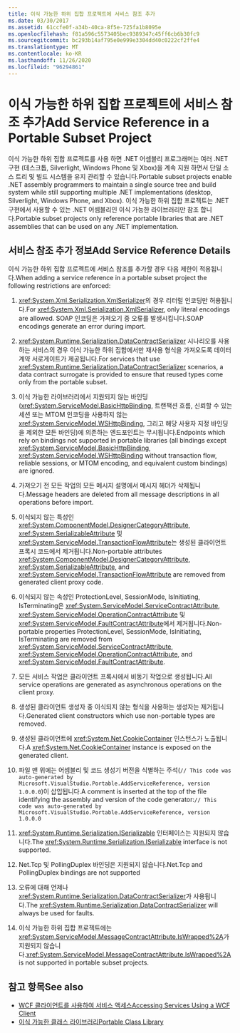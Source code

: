 ```yaml
---
title: 이식 가능한 하위 집합 프로젝트에 서비스 참조 추가
ms.date: 03/30/2017
ms.assetid: 61ccfe0f-a34b-40ca-8f5e-725fa1b8095e
ms.openlocfilehash: f81a596c5573405bec9389347c45ff6cb6b30fc9
ms.sourcegitcommit: bc293b14af795e0e999e3304dd40c0222cf2ffe4
ms.translationtype: MT
ms.contentlocale: ko-KR
ms.lasthandoff: 11/26/2020
ms.locfileid: "96294861"
---
```

# <a name="add-service-reference-in-a-portable-subset-project"></a><span data-ttu-id="166a5-102">이식 가능한 하위 집합 프로젝트에 서비스 참조 추가</span><span class="sxs-lookup"><span data-stu-id="166a5-102">Add Service Reference in a Portable Subset Project</span></span>

<span data-ttu-id="166a5-103">이식 가능한 하위 집합 프로젝트를 사용 하면 .NET 어셈블리 프로그래머는 여러 .NET 구현 (데스크톱, Silverlight, Windows Phone 및 Xbox)을 계속 지원 하면서 단일 소스 트리 및 빌드 시스템을 유지 관리할 수 있습니다.</span><span class="sxs-lookup"><span data-stu-id="166a5-103">Portable subset projects enable .NET assembly programmers to maintain a single source tree and build system while still supporting multiple .NET implementations (desktop, Silverlight, Windows Phone, and Xbox).</span></span> <span data-ttu-id="166a5-104">이식 가능한 하위 집합 프로젝트는 .NET 구현에서 사용할 수 있는 .NET 어셈블리인 이식 가능한 라이브러리만 참조 합니다.</span><span class="sxs-lookup"><span data-stu-id="166a5-104">Portable subset projects only reference portable libraries that are .NET assemblies that can be used on any .NET implementation.</span></span>
  
## <a name="add-service-reference-details"></a><span data-ttu-id="166a5-105">서비스 참조 추가 정보</span><span class="sxs-lookup"><span data-stu-id="166a5-105">Add Service Reference Details</span></span>  

 <span data-ttu-id="166a5-106">이식 가능한 하위 집합 프로젝트에 서비스 참조를 추가할 경우 다음 제한이 적용됩니다.</span><span class="sxs-lookup"><span data-stu-id="166a5-106">When adding a service reference in a portable subset project the following restrictions are enforced:</span></span>  
  
1. <span data-ttu-id="166a5-107"><xref:System.Xml.Serialization.XmlSerializer>의 경우 리터럴 인코딩만 허용됩니다.</span><span class="sxs-lookup"><span data-stu-id="166a5-107">For <xref:System.Xml.Serialization.XmlSerializer>, only literal encodings are allowed.</span></span> <span data-ttu-id="166a5-108">SOAP 인코딩은 가져오기 중 오류를 발생시킵니다.</span><span class="sxs-lookup"><span data-stu-id="166a5-108">SOAP encodings generate an error during import.</span></span>  
  
2. <span data-ttu-id="166a5-109"><xref:System.Runtime.Serialization.DataContractSerializer> 시나리오를 사용하는 서비스의 경우 이식 가능한 하위 집합에서만 재사용 형식을 가져오도록 데이터 계약 서로게이트가 제공됩니다.</span><span class="sxs-lookup"><span data-stu-id="166a5-109">For services that use <xref:System.Runtime.Serialization.DataContractSerializer> scenarios, a data contract surrogate is provided to ensure that reused types come only from the portable subset.</span></span>  
  
3. <span data-ttu-id="166a5-110">이식 가능한 라이브러리에서 지원되지 않는 바인딩(<xref:System.ServiceModel.BasicHttpBinding>, 트랜잭션 흐름, 신뢰할 수 있는 세션 또는 MTOM 인코딩을 사용하지 않는 <xref:System.ServiceModel.WSHttpBinding>, 그리고 해당 사용자 지정 바인딩을 제외한 모든 바인딩)에 의존하는 엔드포인트는 무시됩니다.</span><span class="sxs-lookup"><span data-stu-id="166a5-110">Endpoints which rely on bindings not supported in portable libraries (all bindings except <xref:System.ServiceModel.BasicHttpBinding>, <xref:System.ServiceModel.WSHttpBinding> without transaction flow, reliable sessions, or MTOM encoding, and equivalent custom bindings) are ignored.</span></span>  
  
4. <span data-ttu-id="166a5-111">가져오기 전 모든 작업의 모든 메시지 설명에서 메시지 헤더가 삭제됩니다.</span><span class="sxs-lookup"><span data-stu-id="166a5-111">Message headers are deleted from all message descriptions in all operations before import.</span></span>  
  
5. <span data-ttu-id="166a5-112">이식되지 않는 특성인 <xref:System.ComponentModel.DesignerCategoryAttribute>, <xref:System.SerializableAttribute> 및 <xref:System.ServiceModel.TransactionFlowAttribute>는 생성된 클라이언트 프록시 코드에서 제거됩니다.</span><span class="sxs-lookup"><span data-stu-id="166a5-112">Non-portable attributes <xref:System.ComponentModel.DesignerCategoryAttribute>, <xref:System.SerializableAttribute>, and <xref:System.ServiceModel.TransactionFlowAttribute> are removed from generated client proxy code.</span></span>  
  
6. <span data-ttu-id="166a5-113">이식되지 않는 속성인 ProtectionLevel, SessionMode, IsInitiating, IsTerminating은 <xref:System.ServiceModel.ServiceContractAttribute>, <xref:System.ServiceModel.OperationContractAttribute> 및 <xref:System.ServiceModel.FaultContractAttribute>에서 제거됩니다.</span><span class="sxs-lookup"><span data-stu-id="166a5-113">Non-portable properties ProtectionLevel, SessionMode, IsInitiating, IsTerminating are removed from <xref:System.ServiceModel.ServiceContractAttribute>, <xref:System.ServiceModel.OperationContractAttribute>, and <xref:System.ServiceModel.FaultContractAttribute>.</span></span>  
  
7. <span data-ttu-id="166a5-114">모든 서비스 작업은 클라이언트 프록시에서 비동기 작업으로 생성됩니다.</span><span class="sxs-lookup"><span data-stu-id="166a5-114">All service operations are generated as asynchronous operations on the client proxy.</span></span>  
  
8. <span data-ttu-id="166a5-115">생성된 클라이언트 생성자 중 이식되지 않는 형식을 사용하는 생성자는 제거됩니다.</span><span class="sxs-lookup"><span data-stu-id="166a5-115">Generated client constructors which use non-portable types are removed.</span></span>  
  
9. <span data-ttu-id="166a5-116">생성된 클라이언트에 <xref:System.Net.CookieContainer> 인스턴스가 노출됩니다.</span><span class="sxs-lookup"><span data-stu-id="166a5-116">A <xref:System.Net.CookieContainer> instance is exposed on the generated client.</span></span>  
  
10. <span data-ttu-id="166a5-117">파일 맨 위에는 어셈블리 및 코드 생성기 버전을 식별하는 주석(`// This code was auto-generated by Microsoft.VisualStudio.Portable.AddServiceReference, version 1.0.0.0`)이 삽입됩니다.</span><span class="sxs-lookup"><span data-stu-id="166a5-117">A comment is inserted at the top of the file identifying the assembly and version of the code generator:`// This code was auto-generated by Microsoft.VisualStudio.Portable.AddServiceReference, version 1.0.0.0`</span></span>  
  
11. <span data-ttu-id="166a5-118"><xref:System.Runtime.Serialization.ISerializable> 인터페이스는 지원되지 않습니다.</span><span class="sxs-lookup"><span data-stu-id="166a5-118">The <xref:System.Runtime.Serialization.ISerializable> interface is not supported.</span></span>  
  
12. <span data-ttu-id="166a5-119">Net.Tcp 및 PollingDuplex 바인딩은 지원되지 않습니다.</span><span class="sxs-lookup"><span data-stu-id="166a5-119">Net.Tcp and PollingDuplex bindings are not supported</span></span>  
  
13. <span data-ttu-id="166a5-120">오류에 대해 언제나 <xref:System.Runtime.Serialization.DataContractSerializer>가 사용됩니다.</span><span class="sxs-lookup"><span data-stu-id="166a5-120">The <xref:System.Runtime.Serialization.DataContractSerializer> will always be used for faults.</span></span>  
  
14. <span data-ttu-id="166a5-121">이식 가능한 하위 집합 프로젝트에는 <xref:System.ServiceModel.MessageContractAttribute.IsWrapped%2A>가 지원되지 않습니다.</span><span class="sxs-lookup"><span data-stu-id="166a5-121"><xref:System.ServiceModel.MessageContractAttribute.IsWrapped%2A> is not supported in portable subset projects.</span></span>  
  
## <a name="see-also"></a><span data-ttu-id="166a5-122">참고 항목</span><span class="sxs-lookup"><span data-stu-id="166a5-122">See also</span></span>

- [<span data-ttu-id="166a5-123">WCF 클라이언트를 사용하여 서비스 액세스</span><span class="sxs-lookup"><span data-stu-id="166a5-123">Accessing Services Using a WCF Client</span></span>](accessing-services-using-a-wcf-client.md)
- [<span data-ttu-id="166a5-124">이식 가능한 클래스 라이브러리</span><span class="sxs-lookup"><span data-stu-id="166a5-124">Portable Class Library</span></span>](../cross-platform/portable-class-library.md)
